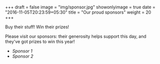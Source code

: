 +++
draft = false
image = "img/sponsor.jpg"
showonlyimage = true
date = "2016-11-05T20:23:59+05:30"
title = "Our proud sponsors"
weight = 20
+++

Buy their stuff! Win their prizes!
<!--more-->

Please visit our sponsors: their generosity helps support this day, and they've got prizes to win this year!

- *Sponsor 1*
- *Sponsor 2*
